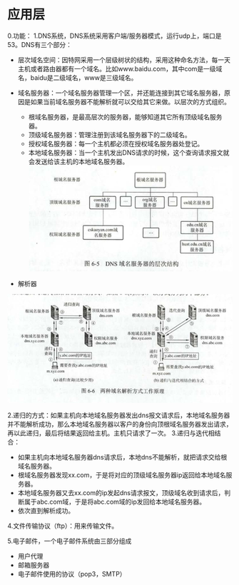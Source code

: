 # 应用层  
0.功能：
1.DNS系统，DNS系统采用客户端/服务器模式，运行udp上，端口是53。DNS有三个部分：
- 层次域名空间：因特网采用一个层级树状的结构，采用这种命名方法，每一天主机或者路由器都有一个域名。比如www.baidu.com，其中com是一级域名，baidu是二级域名，www是三级域名。  
- 域名服务器：一个域名服务器管理一个区，并还能连接到其它域名服务器，原因是如果当前域名服务器不能解析就可以交给其它来做。以层次的方式组织。
    + 根域名服务器，是最高层次的服务器，能够知道其它所有顶级域名服务器。
    + 顶级域名服务器：管理注册到该域名服务器下的二级域名。
    + 授权域名服务器：每一个主机都必须在授权域名服务器处登记。
    + 本地域名服务器：当一个主机发出DNS请求的时候，这个查询请求报文就会发送给该主机的本地域名服务器。
![域名服务器层次结构](https://github.com/781303842/Mainstudy/blob/master/ALLIMG/DNS%E5%9F%9F%E5%90%8D%E6%9C%8D%E5%8A%A1%E5%99%A8%E7%9A%84%E5%B1%82%E6%AC%A1%E7%BB%93%E6%9E%84.png)

- 解析器  

![域名解析过程](https://github.com/781303842/Mainstudy/blob/master/ALLIMG/%E5%9F%9F%E5%90%8D%E8%A7%A3%E6%9E%90%E8%BF%87%E7%A8%8B.png)  

2.递归的方式：如果主机向本地域名服务器发出dns报文请求后，本地域名服务器并不能解析成功，那么本地域名服务器以客户的身份向顶根域名服务器发出请求，再以此递归，最后将结果返回给主机。主机只请求了一次。
3.递归与迭代相结合：
- 如果主机向本地域名服务器dns请求后，本地dns不能解析，就把请求交给根域名服务器。
- 根域名服务器发现xx.com，于是将对应的顶级域名服务器ip返回给本地域名服务器。
- 本地域名服务器又去xx.com的ip发起dns请求报文，顶级域名收到请求后，判断属于abc.com域，于是将abc.com域的ip发回给本地域名服务器。
- 依次直到解析成功。  

4.文件传输协议（ftp）：用来传输文件。  

5.电子邮件，一个电子邮件系统由三部分组成
- 用户代理
- 邮箱服务器
- 电子邮件使用的协议（pop3，SMTP）
